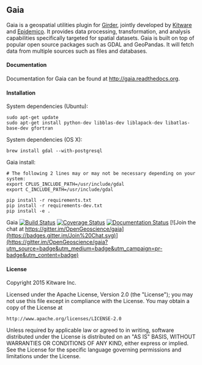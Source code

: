 ## Gaia

Gaia is a geospatial utilities plugin for [Girder](http://www.github.com/Girder/girder), jointly developed by  [Kitware](http://www.kitware.com) and
[Epidemico](http://epidemico.com).  It provides data processing, transformation, and analysis capabilities specifically targeted for spatial datasets.
Gaia is built on top of popular open source packages such as GDAL and GeoPandas. It will fetch data from multiple sources such as files and databases.

#### Documentation

Documentation for Gaia can be found at http://gaia.readthedocs.org.

#### Installation

System dependencies (Ubuntu):

    sudo apt-get update
    sudo apt-get install python-dev libblas-dev liblapack-dev libatlas-base-dev gfortran

System dependencies (OS X):

    brew install gdal --with-postgresql

Gaia install:

    # The following 2 lines may or may not be necessary depending on your system:
    export CPLUS_INCLUDE_PATH=/usr/include/gdal
    export C_INCLUDE_PATH=/usr/include/gdal

    pip install -r requirements.txt
    pip install -r requirements-dev.txt
    pip install -e .


Gaia [![Build Status](https://travis-ci.org/OpenGeoscience/gaia.svg?branch=master)](https://travis-ci.org/OpenGeoscience/gaia) [![Coverage Status](https://coveralls.io/repos/OpenGeoscience/gaia/badge.svg)](https://coveralls.io/r/OpenGeoscience/gaia) [![Documentation Status](https://readthedocs.org/projects/gaia/badge/?version=latest)](https://readthedocs.org/projects/gaia/?badge=latest) [![Join the chat at https://gitter.im/OpenGeoscience/gaia](https://badges.gitter.im/Join%20Chat.svg)](https://gitter.im/OpenGeoscience/gaia?utm_source=badge&utm_medium=badge&utm_campaign=pr-badge&utm_content=badge)


#### License

Copyright 2015 Kitware Inc.

Licensed under the Apache License, Version 2.0 (the "License"); you may not use this file except in compliance with the License. You may obtain a copy of the License at

    http://www.apache.org/licenses/LICENSE-2.0

Unless required by applicable law or agreed to in writing, software distributed under the License is distributed on an "AS IS" BASIS, WITHOUT WARRANTIES OR CONDITIONS OF ANY KIND, either express or implied. See the License for the specific language governing permissions and limitations under the License.
